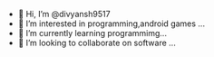 - 👋 Hi, I’m @divyansh9517
- 👀 I’m interested in programming,android games ...
- 🌱 I’m currently learning programmimg...
- 💞️ I’m looking to collaborate on software ...

<!---
divyansh9517/divyansh9517 is a ✨ special ✨ repository because its `README.md` (this file) appears on your GitHub profile.
You can click the Preview link to take a look at your changes.
--->
